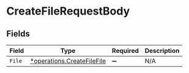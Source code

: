 # CreateFileRequestBody


## Fields

| Field                                                                   | Type                                                                    | Required                                                                | Description                                                             |
| ----------------------------------------------------------------------- | ----------------------------------------------------------------------- | ----------------------------------------------------------------------- | ----------------------------------------------------------------------- |
| `File`                                                                  | [*operations.CreateFileFile](../../models/operations/createfilefile.md) | :heavy_minus_sign:                                                      | N/A                                                                     |